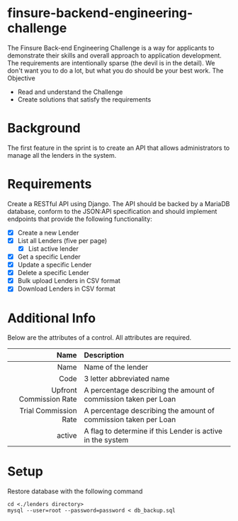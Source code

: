 # finsure-backend-engineering-challenge
The Finsure Back-end Engineering Challenge is a way for applicants to
demonstrate their skills and overall approach to application development.
The requirements are intentionally sparse (the devil is in the detail). We
don't want you to do a lot, but what you do should be your best work.
The Objective
- Read and understand the Challenge
- Create solutions that satisfy the requirements

# Background
The first feature in the sprint is to create an API that allows
administrators to manage all the lenders in the system.

# Requirements
Create a RESTful API using Django. The API should be backed by a MariaDB
database, conform to the JSON:API specification and should implement
endpoints that provide the following functionality:
- [X] Create a new Lender
- [X] List all Lenders (five per page)
  - [X] List active lender
- [X] Get a specific Lender
- [X] Update a specific Lender
- [X] Delete a specific Lender
- [X] Bulk upload Lenders in CSV format
- [X] Download Lenders in CSV format

# Additional Info
Below are the attributes of a control. All attributes are required.

| Name                   | Description                                                     |
|-----------------------:|:----------------------------------------------------------------|
|Name                    | Name of the lender                                              |
|Code                    | 3 letter abbreviated name                                       |
|Upfront Commission Rate | A percentage describing the amount of commission taken per Loan |
|Trial Commission Rate   | A percentage describing the amount of commission taken per Loan |
|active                  | A flag to determine if this Lender is active in the system      |

# Setup
Restore database with the following command 
        
    cd <./lenders directory>
    mysql --user=root --password=password < db_backup.sql
